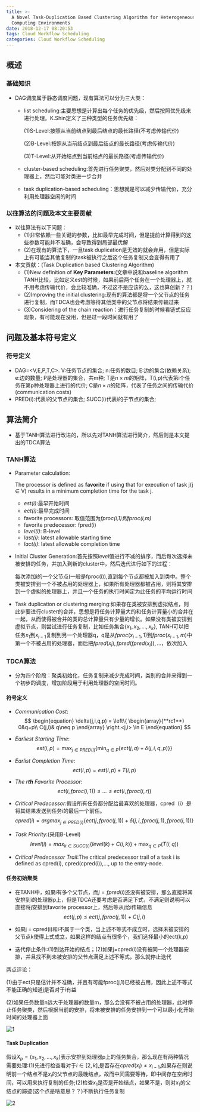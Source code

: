 ```yaml
---
title: >-
  A Novel Task-Duplication Based Clustering Algorithm for Heterogeneous
  Computing Environments
date: 2018-12-17 08:20:53
tags: Cloud Workflow Scheduling
categories: Cloud Workflow Scheduling
---
```


## 概述

### 基础知识

* DAG调度属于静态调度问题，现有算法可以分为三大类：

  * list scheduling:主要思想是计算出每个任务的优先级，然后按照优先级来进行处理。K.Shin定义了三种类型的任务优先级：

    (1)S-Level:按照从当前结点到最后结点的最长路径(不考虑传输代价)

    (2)B-Level:按照从当前结点到最后结点的最长路径(考虑传输代价)

    (3)T-Level:从开始结点到当前结点的最长路径(考虑传输代价)

  * cluster-based scheduling:首先进行任务聚类，然后对类分配到不同的处理器上，然后可能对类进一步合并

  * task duplication-based scheduling：思想就是可以减少传输代价，充分利用处理器空闲的时间

### 以往算法的问题及本文主要贡献

* 以往算法有以下问题：
  * (1)非常依赖一些关键的参数，比如最早完成时间，但是提前计算得到的这些参数可能并不准确，会导致得到局部最优解
  * (2)在现有的算法下，一旦task duplication是无效的就会弃用，但是实际上有可能当其他复制的task被执行之后这个任务复制又会变得有用了
* 本文贡献：(Task Duplication based Clustering Algorithm)
  * (1)New definition of **Key Parameters**:(文章中说和baseline algorithm TANH比较，比如定义est的时候，如果前后两个任务在一个处理器上，就不用考虑传输代价，会比较准确，不过这不是应该的么，这也算创新？？)
  * (2)Improving the initial clustering:现有的算法都是将一个父节点的任务进行复制，而TDCA也会考虑等待其他类中的父节点将结果传输过来
  * (3)Considering of the chain reaction：进行任务复制的时候看链式反应现象，有可能现在没用，但是过一段时间就有用了

## 问题及基本符号定义

### 符号定义

* DAG=<V,E,P,T,C>. V:任务节点的集合; n:任务的数目; E:边的集合(依赖关系); e:边的数量; P是处理器的集合，共m种; T是$n\times m$的矩阵，T(i,p)代表第i个任务在第p种处理器上进行的代价; C是$n\times n$的矩阵，代表了任务之间的传输代价(communication costs)
* PRED(i):代表i的父节点的集合; SUCC(i)代表i的子节点的集合;

## 算法简介

* 基于TANH算法进行改进的，所以先对TANH算法进行简介，然后则是本文提出的TDCA算法

### TANH算法

* Parameter calculation:

  The processor is defined as **favorite** if using that for execution of task j(j $\in$ V) results in a minimum completion time for the task j.  

  * *est(i)*:最早开始时间
  * *ect(i)*:最早完成时间
  * favorite processors: 取值范围为*fproc(i,1)*到*fproc(i,m)*
  * favorite predecessor: fpred(i)
  * *level(i)*: B-level
  * *last(i)*: latest allowable starting time
  * *lact(i)*: latest allowable completion time

* Initial Cluster Generation:首先按照*level*值进行不减的排序，而后每次选择未被安排的任务，并加入到新的cluster中，然后迭代进行如下的过程：

  每次添加i的一个父节点(一般是fproc(i)),直到每个节点都被加入到类中。整个类被安排到一个不被占用的处理器上，如果所有处理器都被占用，则将其安排到一个虚拟的处理器上，并且一个任务的执行时间定为此任务的平均运行时间

* Task duplication or clustering merging:如果存在类被安排到虚拟结点，则此步要进行cluster的合并，思想是将任务计算量大的和任务计算量小的合并在一起，从而使得被合并的类的总计算量只有少量的增长。如果没有类被安排到虚拟节点，则尝试进行任务复制，比如任务集合$\{x_1,x_2,...,x_k\}$, TANH可以把任务$x_1$到$x_{i-1}$复制到另一个处理器q，q是从$fproc(x_{i-1},1)$到$fproc(x_{i-1},m)$中第一个不被占用的处理器，而后把$fpred(x_i),fpred(fpred(x_i)),...$，依次加入

### TDCA算法

* 分为四个阶段：聚类初始化，任务复制来减少完成时间，类别的合并来得到一个初步的调度，增加阶段用于利用处理器的空闲时间。

#### 符号定义

* *Communication Cost*:
  $$
  \begin{equation}
  \delta(j,i,q,p) = \left\{
      \begin{array}{**rc1**}
    0&q=p\\
    C(j,i)& q\neq p
      \end{array}
  \right.<j,i> \in E
  \end{equation}
  $$





* *Earliest Starting Time*:
  $$
  est(i,p) = \max_{j\in PRED(i)}\{\min_{q\in P}\{ect(j,q)+\delta(j,i,q,p)\}\}
  $$





* *Earlist Completion Time*:
  $$
  ect(i,p) = est(i,p) + T(i,p)
  $$

* *The r**th** Favorite Processor*:
  $$
  ect(i,fproc(i,1))\leq ... \leq ect(i,fproc(i,r))
  $$




* *Critical Predecessor*:假设所有任务都分配给最喜欢的处理器，cpred（i）是将其结果发送到任务i的最后一个前任。
  $$
  cpred(i) = argmax_{j\in PRED(i)}\{ect(j,fproc(j,1)) + \delta(j,i,fproc(j,1),fproc(i,1))\}
  $$




* *Task Priority*:(采用B-Level)
  $$
  level(i) = max_{k\in SUCC(i)}\{level(k)+C(i,k)\}+\max_{q\in P}(T(i,q))
  $$

* *Critical Predecessor Trail*:The critical predecessor trail of a task i is defined as cpred(i), cpred(cpred(i)),..., up to the entry-node.

#### 任务初始聚类

* 在TANH中，如果i有多个父节点，而$j = fpred(i)$还没有被安排，那么直接将其安排到i的处理器p上，但是TDCA还要考虑是否满足下式，不满足则说明可以直接将j安排到favorite processor上，然后等从j给i传输信息
  $$
  ect(j,p)\leq ect(j,fproc(j,1)) + C(j,i)
  $$

* 如果j = cpred(i)和i不属于一个类，当上述不等式不成立时，选择未被安排的父节点k使得上式成立，如果这样的结点有很多个，我们选择最小的ect(k,p)

* 迭代停止条件:(1)到达开始的结点；(2)如果j=cpred(i)没有被同一个处理器安排，并且找不到未被安排的父节点满足上述不等式，那么就停止迭代

两点评论：

(1)由于ect只是估计并不准确，并且有可能fproc(j,1)已经被占用，因此上述不等式不能正确的知道j是否对于i有益

(2)如果任务数量n远大于处理器的数量m，那么会没有不被占用的处理器，此时停止任务聚类，然后根据当前的安排，将未被安排的任务安排到一个可以最小化开始时间的处理器上面

![1](A-Novel-Task-Duplication-Based-Clustering-Algorithm-for-Heterogeneous-Computing-Environments/1.png)

#### Task Duplication

假设$X_p = (x_1,x_2,...,x_k)$表示安排到处理器p上的任务集合，那么现在有两种情况需要处理:(1)先进行检查看对于$i\in [2,k]$,是否存在$cpred(x_i)\neq x_{i-1}$,如果存在则说明前一个结点不是$x_i$的父节点的最晚结点，故而中间需要等待，即中间存在空闲时间，可以用来执行复制的任务;(2)检查$x_1$是否是开始结点，如果不是，则对$x_1$的父结点的踪迹(这个点是啥意思？？)不断执行任务复制

![2](A-Novel-Task-Duplication-Based-Clustering-Algorithm-for-Heterogeneous-Computing-Environments/2.png)